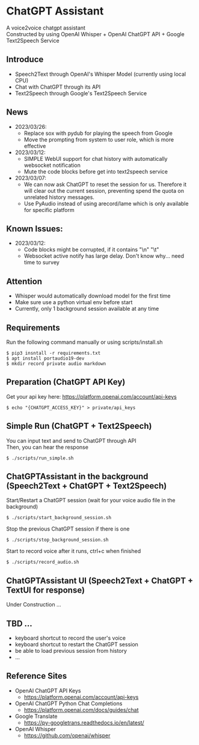ChatGPT Assistant
===
A voice2voice chatgpt assistant<br>
Constructed by using OpenAI Whisper + OpenAI ChatGPT API + Google Text2Speech Service

## Introduce
- Speech2Text through OpenAI's Whisper Model (currently using local CPU)
- Chat with ChatGPT through its API
- Text2Speech through Google's Text2Speech Service

## News
- 2023/03/26:
    - Replace sox with pydub for playing the speech from Google
    - Move the prompting from system to user role, which is more effective
- 2023/03/12:
    - SIMPLE WebUI support for chat history with automatically websocket notification
    - Mute the code blocks before get into text2speech service
- 2023/03/07:
    - We can now ask ChatGPT to reset the session for us. Therefore it will clear out the current session, preventing spend the quota on unrelated history messages.
    - Use PyAudio instead of using arecord/lame which is only available for specific platform

## Known Issues:
- 2023/03/12:
    - Code blocks might be corrupted, if it contains "\n" "\t"
    - Websocket active notify has large delay. Don't know why... need time to survey

## Attention
- Whisper would automatically download model for the first time
- Make sure use a python virtual env before start
- Currently, only 1 background session available at any time

## Requirements
Run the following command manually or using scripts/install.sh
```
$ pip3 insntall -r requirements.txt
$ apt install portaudio19-dev
$ mkdir record private audio markdown
```

## Preparation (ChatGPT API Key)
Get your api key here: https://platform.openai.com/account/api-keys
```
$ echo "{CHATGPT_ACCESS_KEY}" > private/api_keys
```

## Simple Run (ChatGPT + Text2Speech)
You can input text and send to ChatGPT through API<br>
Then, you can hear the response
```
$ ./scripts/run_simple.sh
```

## ChatGPTAssistant in the background (Speech2Text + ChatGPT + Text2Speech)
Start/Restart a ChatGPT session (wait for your voice audio file in the background)
```
$ ./scripts/start_background_session.sh
```
Stop the previous ChatGPT session if there is one
```
$ ./scripts/stop_background_session.sh
```
Start to record voice after it runs, ctrl+c when finished
```
$ ./scripts/record_audio.sh
```
## ChatGPTAssistant UI (Speech2Text + ChatGPT + TextUI for response)
Under Construction ...

## TBD ...
- keyboard shortcut to record the user's voice
- keyboard shortcut to restart the ChatGPT session
- be able to load previous session from history
- ...

## Reference Sites
- OpenAI ChatGPT API Keys
    - https://platform.openai.com/account/api-keys
- OpenAI ChatGPT Python Chat Completions
    - https://platform.openai.com/docs/guides/chat
- Google Translate
    - https://py-googletrans.readthedocs.io/en/latest/
- OpenAI Whisper
    - https://github.com/openai/whisper

